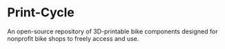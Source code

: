 # Print-Cycle
An open-source repository of 3D-printable bike components designed for nonprofit bike shops to freely access and use.
